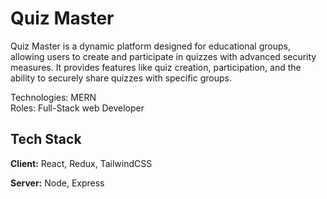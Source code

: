 
# Quiz Master 

Quiz Master is a dynamic platform designed for educational groups, allowing users to create 
and participate in quizzes with advanced security measures. It provides features like quiz 
creation, participation, and the ability to securely share quizzes with specific groups. 
 
Technologies: MERN  
Roles: Full-Stack web Developer
## Tech Stack

**Client:** React, Redux, TailwindCSS

**Server:** Node, Express

